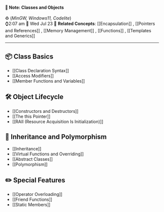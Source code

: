 #### 📝 Note: Classes and Objects 
 ♻️ (*MinGW, Windows11, Codelite*)   
 ⌚2:07 am  📆 Wed Jul 23
 🔗 **Related Concepts**: [[Encapsulation]] , [[Pointers and References]] , [[Memory Management]] , [[Functions]] , [[Templates and Generics]]
___
## 📦 Class Basics

- [[Class Declaration Syntax]]
- [[Access Modifiers]]
- [[Member Functions and Variables]]

## 🛠 Object Lifecycle

- [[Constructors and Destructors]]
- [[The this Pointer]]
- [[RAII (Resource Acquisition Is Initialization)]]

## 🧬 Inheritance and Polymorphism

- [[Inheritance]]
- [[Virtual Functions and Overriding]]
- [[Abstract Classes]]
- [[Polymorphism]]

## ✏️ Special Features

- [[Operator Overloading]]
- [[Friend Functions]]
- [[Static Members]]
